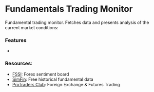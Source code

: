 # Fundamentals Trading Monitor

Fundamental trading monitor. Fetches data and presents analysis of the current market conditions:


### Features

- 


### Resources:

- [FSSI](https://fxssi.com/): Forex sentiment board
- [SimFin](https://simfin.com/): Free historical fundamental data
- [ProTraders Club](https://protradersclub.com/): Foreign Exchange & Futures Trading